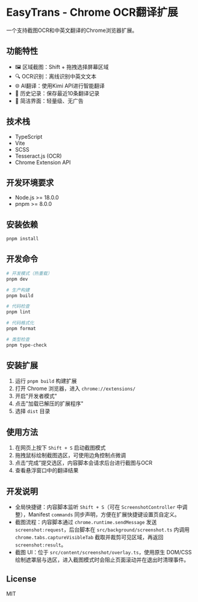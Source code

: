 # EasyTrans - Chrome OCR翻译扩展

一个支持截图OCR和中英文翻译的Chrome浏览器扩展。

## 功能特性

- 🖼️ 区域截图：Shift + 拖拽选择屏幕区域
- 🔍 OCR识别：离线识别中英文文本
- 🌐 AI翻译：使用Kimi API进行智能翻译
- 📝 历史记录：保存最近10条翻译记录
- 🎨 简洁界面：轻量级、无广告

## 技术栈

- TypeScript
- Vite
- SCSS
- Tesseract.js (OCR)
- Chrome Extension API

## 开发环境要求

- Node.js >= 18.0.0
- pnpm >= 8.0.0

## 安装依赖

```bash
pnpm install
```

## 开发命令

```bash
# 开发模式（热重载）
pnpm dev

# 生产构建
pnpm build

# 代码检查
pnpm lint

# 代码格式化
pnpm format

# 类型检查
pnpm type-check
```

## 安装扩展

1. 运行 `pnpm build` 构建扩展
2. 打开 Chrome 浏览器，进入 `chrome://extensions/`
3. 开启"开发者模式"
4. 点击"加载已解压的扩展程序"
5. 选择 `dist` 目录

## 使用方法

1. 在网页上按下 `Shift + S` 启动截图模式
2. 拖拽鼠标绘制截图选区，可使用边角控制点微调
3. 点击“完成”提交选区，内容脚本会请求后台进行截图与OCR
4. 查看悬浮窗口中的翻译结果

## 开发说明

- 全局快捷键：内容脚本监听 `Shift + S`（可在 `ScreenshotController` 中调整），Manifest `commands` 同步声明，方便在扩展快捷键设置页自定义。
- 截图流程：内容脚本通过 `chrome.runtime.sendMessage` 发送 `screenshot:request`，后台脚本在 `src/background/screenshot.ts` 内调用 `chrome.tabs.captureVisibleTab` 截取并裁剪可见区域，再返回 `screenshot:result`。
- 截图 UI：位于 `src/content/screenshot/overlay.ts`，使用原生 DOM/CSS 绘制遮罩层与选区，进入截图模式时会阻止页面滚动并在退出时清理事件。

## License

MIT
